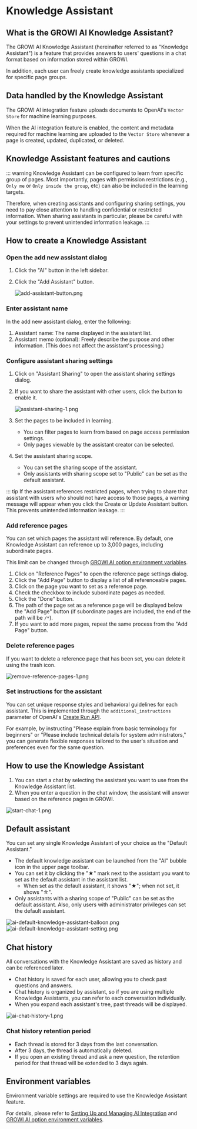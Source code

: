 # Knowledge Assistant

## What is the GROWI AI Knowledge Assistant?

The GROWI AI Knowledge Assistant (hereinafter referred to as "Knowledge Assistant") is a feature that provides answers to users' questions in a chat format based on information stored within GROWI.

In addition, each user can freely create knowledge assistants specialized for specific page groups.

## Data handled by the Knowledge Assistant

The GROWI AI integration feature uploads documents to OpenAI's `Vector Store` for machine learning purposes.  

When the AI integration feature is enabled, the content and metadata required for machine learning are uploaded to the `Vector Store` whenever a page is created, updated, duplicated, or deleted.

## Knowledge Assistant features and cautions

::: warning
Knowledge Assistant can be configured to learn from specific group of pages. Most importantly, pages with permission restrictions (e.g., `Only me` or `Only inside the group`, etc) can also be included in the learning targets.

Therefore, when creating assistants and configuring sharing settings, you need to pay close attention to handling confidential or restricted information. When sharing assistants in particular, please be careful with your settings to prevent unintended information leakage.
:::

## How to create a Knowledge Assistant

### Open the add new assistant dialog

1. Click the "AI" button in the left sidebar.
2. Click the "Add Assistant" button.

    <img :src="$withBase('/assets/images/en/add-assistant-button.png')" alt="add-assistant-button.png" class="border">

### Enter assistant name

In the add new assistant dialog, enter the following:

1. Assistant name: The name displayed in the assistant list.
2. Assistant memo (optional): Freely describe the purpose and other information. (This does not affect the assistant's processing.)

### Configure assistant sharing settings

1. Click on "Assistant Sharing" to open the assistant sharing settings dialog.

1. If you want to share the assistant with other users, click the button to enable it.

    <img :src="$withBase('/assets/images/en/assistant-sharing-1.png')" alt="assistant-sharing-1.png" class="border">

1. Set the pages to be included in learning.
    - You can filter pages to learn from based on page access permission settings.
    - Only pages viewable by the assistant creator can be selected.

1. Set the assistant sharing scope.
    - You can set the sharing scope of the assistant.
    - Only assistants with sharing scope set to "Public" can be set as the default assistant.

::: tip
If the assistant references restricted pages, when trying to share that assistant with users who should not have access to those pages, a warning message will appear when you click the Create or Update Assistant button. This prevents unintended information leakage.
:::

### Add reference pages

You can set which pages the assistant will reference. By default, one Knowledge Assistant can reference up to 3,000 pages, including subordinate pages.

<ContextualBlock context="docs-growi-org">

This limit can be changed through [GROWI AI option environment variables](/en/admin-guide/admin-cookbook/env-vars.html).

</ContextualBlock>

1. Click on "Reference Pages" to open the reference page settings dialog.
1. Click the "Add Page" button to display a list of all referenceable pages.
1. Click on the page you want to set as a reference page.
1. Check the checkbox to include subordinate pages as needed.
1. Click the "Done" button.
1. The path of the page set as a reference page will be displayed below the "Add Page" button (if subordinate pages are included, the end of the path will be `/*`).
1. If you want to add more pages, repeat the same process from the "Add Page" button.

### Delete reference pages

If you want to delete a reference page that has been set, you can delete it using the trash icon.

<img :src="$withBase('/assets/images/en/remove-reference-pages-1.png')" alt="remove-reference-pages-1.png" class="border">

### Set instructions for the assistant

You can set unique response styles and behavioral guidelines for each assistant. This is implemented through the `additional_instructions` parameter of OpenAI's [Create Run API](https://platform.openai.com/docs/api-reference/runs/createRun).

For example, by instructing "Please explain from basic terminology for beginners" or "Please include technical details for system administrators," you can generate flexible responses tailored to the user's situation and preferences even for the same question.

## How to use the Knowledge Assistant

1. You can start a chat by selecting the assistant you want to use from the Knowledge Assistant list.
2. When you enter a question in the chat window, the assistant will answer based on the reference pages in GROWI.

<img :src="$withBase('/assets/images/en/start-chat-1.png')" alt="start-chat-1.png" class="border">

## Default assistant

You can set any single Knowledge Assistant of your choice as the "Default Assistant."

- The default knowledge assistant can be launched from the "AI" bubble icon in the upper page toolbar.
- You can set it by clicking the "★" mark next to the assistant you want to set as the default assistant in the assistant list.
  - When set as the default assistant, it shows "★"; when not set, it shows "☆".
- Only assistants with a sharing scope of "Public" can be set as the default assistant. Also, only users with administrator privileges can set the default assistant.

<img :src="$withBase('/assets/images/en/ai-default-knowledge-assistant-balloon.png')" alt="ai-default-knowledge-assistant-balloon.png" class="border">

<img :src="$withBase('/assets/images/en/ai-default-knowledge-assistant-setting.png')" alt="ai-default-knowledge-assistant-setting.png" class="border">

## Chat history

All conversations with the Knowledge Assistant are saved as history and can be referenced later.

- Chat history is saved for each user, allowing you to check past questions and answers.
- Chat history is organized by assistant, so if you are using multiple Knowledge Assistants, you can refer to each conversation individually.
- When you expand each assistant's tree, past threads will be displayed.

<img :src="$withBase('/assets/images/en/ai-chat-history-1.png')" alt="ai-chat-history-1.png" class="border">

### Chat history retention period

- Each thread is stored for 3 days from the last conversation.
- After 3 days, the thread is automatically deleted.
- If you open an existing thread and ask a new question, the retention period for that thread will be extended to 3 days again.

<ContextualBlock context="docs-growi-org">

## Environment variables

Environment variable settings are required to use the Knowledge Assistant feature.

For details, please refer to [Setting Up and Managing AI Integration](/en/admin-guide/management-cookbook/setup-ai.html) and [GROWI AI option environment variables](/en/admin-guide/admin-cookbook/env-vars.html).

</ContextualBlock>
